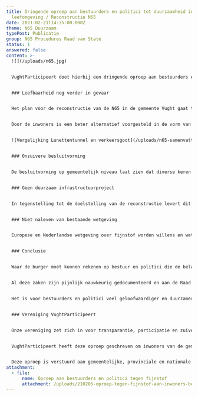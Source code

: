 ```yaml
---
title: Dringende oproep aan bestuurders en politici tot duurzaamheid in de
  leefomgeving / Reconstructie N65
date: 2021-02-21T14:35:00.000Z
theme: N65 Duurzaam
typePost: Publicatie
group: N65 Procedures Raad van State
status: 1
answered: false
content: >-
  ![](/uploads/n65.jpg)


  VughtParticipeert doet hierbij een dringende oproep aan bestuurders en politici om hun verantwoordelijkheid te nemen voor leefbaarheid, zuivere besluitvorming, duurzame infrastructuurontwikkeling en naleven van bestaande wetgeving. Terwijl gemeentelijke politici achterover leunen omdat de Raad van State nu het Salomonsoordeel mag vellen over de kwalijke plannen voor de reconstructie van de N65, vechten wij tegen deze bestuurlijke dwaling.


  ### Leefbaarheid nog verder in gevaar


  Het plan voor de reconstructie van de N65 in de gemeente Vught gaat tenminste €180 miljoen kosten en verslechtert de leefbaarheid voor wat betreft luchtkwaliteit, geluidshinder en verkeersveiligheid. In plaats van een oplossing te bieden voor de toch al problematische leefbaarheidssituatie, wordt deze slechter. Van de 6 beoogde doelen van het project worden er 5 niet bereikt. 


  Door de inwoners is een beter alternatief voorgesteld in de vorm van een tunnel voor doorgaand verkeer, de Lunettentunnel . De haalbaarheid hiervan, ook budgettair, is aangetoond. De reconstructie N65 kan wel degelijk worden uitgevoerd met verbetering van de leefbaarheid, bestuurders moeten alleen even hun oogkleppen willen afzetten (zie bijgaande vergelijking).


  ![Vergelijking Lunettentunnel en verkeersgoot](/uploads/n65-samenvatting-2.png "Samenvatting doelstellingen reconstructie N65")


  ### Onzuivere besluitvorming


  De besluitvorming op gemeentelijk niveau laat zien dat diverse keren informatie voor de gemeenteraadsleden en inwoners is achtergehouden en dat misleidende informatie moedwillig is toegevoegd. Een poging van inwoners in de vorm van een burgerinitiatief om een qua leefbaarheid veel betere reconstructie in de vorm van een tunnel voor doorgaand verkeer nader te onderzoeken, werd gefrustreerd. Hierdoor zijn niet alle relevante mogelijkheden onderzocht en moet worden vastgesteld dat onvoldoende rekening is gehouden met de belangen van alle inwoners.


  ### Geen duurzaam infrastructuurproject


  In tegenstelling tot de doelstelling van de reconstructie levert dit plan geen duurzame oplossing, niet voor de leefbaarheid van de inwoners van Vught maar ook niet voor Provincie en RWS, die voor eeuwig met een flessenhals ter hoogte van Vught moeten leren leven. En dat terwijl duurzaamheid een van de doelstellingen was.


  ### Niet naleven van bestaande wetgeving


  Europese en Nederlandse wetgeving over fijnstof worden willens en wetens genegeerd. Dit geldt niet alleen bij de reconstructie van de N65, maar is een staande praktijk bij RWS. Hiermee begint deze misstand een bestuurlijke dwaling te worden vergelijkbaar met de stikstof en kinderopvangtoeslag affaires. Ook hier hebben instanties lange tijd consequent wetgeving omzeild, gesanctioneerd door instanties die namens de burger zouden moeten waken voor de correcte naleving van de wetten.


  ### Conclusie


  Waar de burger moet kunnen rekenen op bestuur en politici die de belangen van de bevolking primair stellen, hebben wij hier te maken met verantwoordelijken die gedogen dat zinloze investeringen worden gedaan, onzuivere besluitvorming plaatsvindt en de wet met voeten wordt getreden. 


  Al deze zaken zijn pijnlijk nauwkeurig gedocumenteerd en aan de Raad van State voorgelegd. Op hun oordeel zouden wij kunnen wachten. Het is nu aan u als bestuurder, politicus en rechter om uw bestuurlijke verantwoordelijk te nemen en niet langer weg te kijken en te gedogen en zo mogelijk nog voor de zitting van de RvS aan de noodrem te trekken. Voor details over het gedoogde [overtreden](https://www.vughtparticipeert.nl/post/de-wet-over-fijnstof-is-duidelijk-rws-en-rv-s-moeten-deze-wel-willen-lezen/c9a8100a6b31a74c67e1815971e01718#main) van de fijnstof wetgeving, [onzuivere](https://www.vughtparticipeert.nl/post/gemeente-vught-en-vught-participeert-hebben-tunnelvisie-open-brief-aan-de-gemeenteraad/6ff8208266465999a74ded0c7e60d3f1#main) besluitvorming en alternatief in de vorm van een [tunnel](https://www.vughtparticipeert.nl/post/vught-participeert-laat-zien-hoe-mooi-een-tunnel-kan-zijn/7e3bf15a24d0d047454ba2579d594eeb#main), verwijzen wij naar de bijlage en onze [website](https://www.vughtparticipeert.nl/).


  Het is voor bestuurders en politici veel geloofwaardiger en duurzamer om moed te tonen, ook 5 minuten voor 12, een ontspoorde besluitvorming te heroverwegen en deze bestuurlijke dwaling te stoppen. De toekomst zal uw moed belonen want eerlijk duurt het langst.


  ### Vereniging VughtParticipeert


  Onze vereniging zet zich in voor transparantie, participatie en zuivere besluitvorming. Bij de ‘Reconstructie N65’ zijn wat betreft deze aspecten diverse problemen geïdentificeerd en gepubliceerd. In het bijzonder over schone lucht en fijnstof wordt veel [beloofd](https://www.brabant.nl/actueel/nieuws/milieu/2020/het-schone-lucht-akkoord), worden vele onwaarheden gesproken en diverse wetten overtreden. 


  VughtParticipeert heeft deze oproep geschreven om inwoners van de gemeente Vught bewust te maken van de plannen die gemeente, provincie en RWS hebben en de gevolgen voor de leefbaarheid. Tevens is deze dringende oproep gericht op regionale en nationale bestuurders en politici zodat zij zich realiseren welke verantwoordelijkheid zij dragen bij het gedogen of bestrijden van deze manier van besturen. 


  Deze oproep is verstuurd aan gemeentelijke, provinciale en nationale bestuurders en politici.
attachment:
  - file:
      name: Oproep aan bestuurders en politici tegen fijnstof
      attachment: /uploads/210205-oproep-tegen-fijnstof-aan-inwoners-bestuurders-en-politici.pdf
---
```

